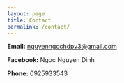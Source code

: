 ```yaml
---
layout: page
title: Contact 
permalink: /contact/
---
```

**Email:** nguyenngochdpv3@gmail.com

**Facebook:** Ngoc Nguyen Dinh  

**Phone:** 0925933543 

